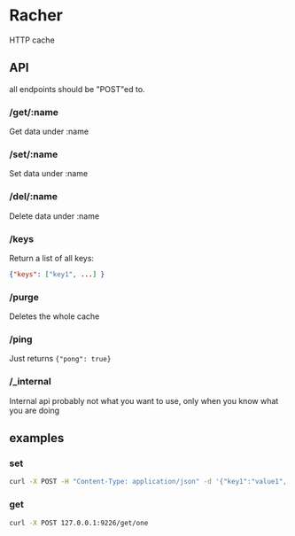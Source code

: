 # Racher

HTTP cache

## API

all endpoints should be "POST"ed to.

### /get/:name

Get data under :name

### /set/:name

Set data under :name

### /del/:name

Delete data under :name

### /keys

Return a list of all keys:

```json
{"keys": ["key1", ...] }
```

### /purge

Deletes the whole cache

### /ping

Just returns `{"pong": true}`

### /\_internal

Internal api probably not what you want to use, only when you know what you are doing

## examples

### set

```sh
curl -X POST -H "Content-Type: application/json" -d '{"key1":"value1", "key2":"value2"}' 127.0.0.1:9226/set/one
```

### get

```sh
curl -X POST 127.0.0.1:9226/get/one
```
